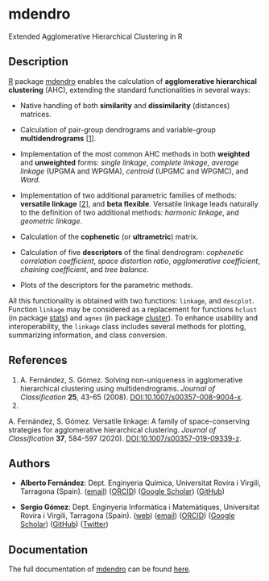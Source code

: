 # mdendro
Extended Agglomerative Hierarchical Clustering in R

## Description

[R](https://www.r-project.org) package [mdendro](https://github.com/sergio-gomez/mdendro) enables the calculation of **agglomerative hierarchical clustering** (AHC), extending the standard functionalities in several ways:

- Native handling of both **similarity** and **dissimilarity** (distances) matrices.

- Calculation of pair-group dendrograms and variable-group **multidendrograms** [[1](#references)].

- Implementation of the most common AHC methods in both **weighted** and **unweighted** forms: _single linkage_, _complete linkage_, _average linkage_ (UPGMA and WPGMA), _centroid_ (UPGMC and WPGMC), and _Ward_.

- Implementation of two additional parametric families of methods: **versatile linkage** [[2](#references)], and **beta flexible**. Versatile linkage leads naturally to the definition of two additional methods: _harmonic linkage_, and _geometric linkage_.

- Calculation of the **cophenetic** (or **ultrametric**) matrix.

- Calculation of five **descriptors** of the final dendrogram: _cophenetic correlation coefficient_, _space distortion ratio_, _agglomerative coefficient_, _chaining coefficient_, and _tree balance_.

- Plots of the descriptors for the parametric methods.

All this functionality is obtained with two functions: `linkage`, and `descplot`. Function `linkage` may be considered as a replacement for functions `hclust` (in package [stats](https://stat.ethz.ch/R-manual/R-devel/library/stats/html/00Index.html)) and `agnes` (in package [cluster](https://stat.ethz.ch/R-manual/R-devel/library/cluster/html/00Index.html)). To enhance usability and interoperability, the `linkage` class includes several methods for plotting, summarizing information, and class conversion.


## References

1. A. Fernández, S. Gómez. Solving non-uniqueness in agglomerative hierarchical clustering using multidendrograms. _Journal of Classification_ **25**, 43-65 (2008). [DOI:10.1007/s00357-008-9004-x](https:/doi.org/10.1007/s00357-008-9004-x).
2.
A. Fernández, S. Gómez. Versatile linkage: A family of space-conserving strategies for agglomerative hierarchical clustering. _Journal of Classification_ **37**, 584-597 (2020). [DOI:10.1007/s00357-019-09339-z](https:/doi.org/10.1007/s00357-019-09339-z).


## Authors

- **Alberto Fernández**: Dept. Enginyeria Química, Universitat Rovira i Virgili, Tarragona (Spain). ([email](mailto:alberto.fernandez@urv.cat?subject=[mdendro])) ([ORCID](https://orcid.org/0000-0002-1241-1646)) ([Google Scholar](https://scholar.google.es/citations?user=AbH4r0IAAAAJ)) ([GitHub](https://github.com/albyfs))

- **Sergio Gómez**: Dept. Enginyeria Informàtica i Matemàtiques, Universitat Rovira i Virgili, Tarragona (Spain). ([web](https://deim.urv.cat/~sergio.gomez/)) ([email](mailto:sergio.gomez@urv.cat?subject=[mdendro])) ([ORCID](http://orcid.org/0000-0003-1820-0062)) ([Google Scholar](https://scholar.google.es/citations?user=ETrjkSIAAAAJ)) ([GitHub](https://github.com/sergio-gomez)) ([Twitter](https://twitter.com/SergioGomezJ))


## Documentation

The full documentation of [mdendro](https://github.com/sergio-gomez/mdendro) can be found [here](https://sergio-gomez.github.io/mdendro/).
